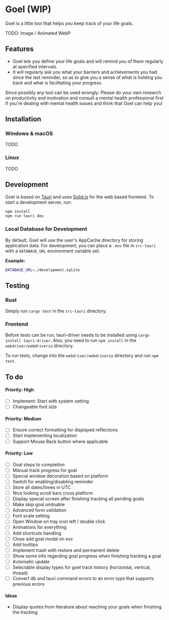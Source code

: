 # Goel (WIP)

Goel is a little tool that helps you keep track of your life goals.

TODO: Image / Animated WebP

## Features

- Goel lets you define your life goals and will remind you of them regularly at specified intervals.
- It will regularly ask you what your barriers and achievements you had since the last reminder, so as to give you a sense of what is holding you back and what is facilitating your progress.

Since possibly any tool can be used wrongly: Please do your own research on productivity and motivation and consult a mental health professional first if you're dealing with mental health issues and think that Goel can help you!

## Installation

### Windows & macOS

TODO

### Linux

TODO

## Development

Goel is based on [Tauri](https://tauri.app) and uses [Solid.js](https://www.solidjs.com) for the web based frontend. To start a development server, run:

```bash
npm install
npm run tauri dev
```

### Local Database for Development

By default, Goel will use the user's AppCache directory for storing application data. For development, you can place a `.env` file in `src-tauri` with a `DATABASE_URL` environment variable set.

**Example:**

```bash
DATABASE_URL=./development.sqlite
```

## Testing

### Rust

Simply run `cargo test` in the `src-tauri` directory.

### Frontend

Before tests can be run, tauri-driver needs to be installed using `cargo install tauri-driver`. Also, you need to run `npm install` in the `webdriver/webdriverio` directory.

To run tests, change into the `webdriver/webdriverio` directory and run `npm test`.

## To do

#### Priority: High

- [ ] Implement: Start with system setting
- [ ] Changeable font size

#### Priority: Medium

- [ ] Ensure correct formatting for displayed reflections
- [ ] Start implementing localization
- [ ] Support Mouse Back button where applicable

#### Priority: Low

- [ ] Goal steps to completion
- [ ] Manual track progress for goal
- [ ] Special window decoration based on platform
- [ ] Switch for enabling/disabling reminder
- [ ] Store all dates/times in UTC
- [ ] Nice looking scroll bars cross platform
- [ ] Display special screen after finishing tracking all pending goals
- [ ] Make skip goal undoable
- [ ] Advanced form validation
- [ ] Font scale setting
- [ ] Open Window on tray icon left / double click
- [ ] Animations for everything
- [ ] Add shortcuts handling
- [ ] Close add goal modal on esc
- [ ] Add tooltips
- [ ] Implement trash with restore and permanent delete
- [ ] Show some info regarding goal progress when finishing tracking a goal
- [ ] Automatic update
- [ ] Selectable display types for goel track history (horizontal, vertical, thread)
- [ ] Convert db and tauri command errors to an error type that supports previous errors

#### Ideas

- Display quotes from literature about reaching your goals when finishing the tracking
